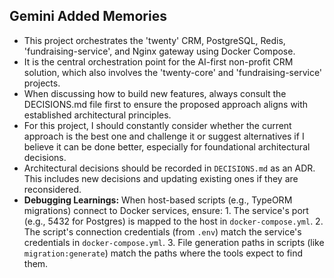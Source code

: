 ## Gemini Added Memories
- This project orchestrates the 'twenty' CRM, PostgreSQL, Redis, 'fundraising-service', and Nginx gateway using Docker Compose.
- It is the central orchestration point for the AI-first non-profit CRM solution, which also involves the 'twenty-core' and 'fundraising-service' projects.
- When discussing how to build new features, always consult the DECISIONS.md file first to ensure the proposed approach aligns with established architectural principles.
- For this project, I should constantly consider whether the current approach is the best one and challenge it or suggest alternatives if I believe it can be done better, especially for foundational architectural decisions.
- Architectural decisions should be recorded in `DECISIONS.md` as an ADR. This includes new decisions and updating existing ones if they are reconsidered.
- **Debugging Learnings:** When host-based scripts (e.g., TypeORM migrations) connect to Docker services, ensure: 1. The service's port (e.g., 5432 for Postgres) is mapped to the host in `docker-compose.yml`. 2. The script's connection credentials (from `.env`) match the service's credentials in `docker-compose.yml`. 3. File generation paths in scripts (like `migration:generate`) match the paths where the tools expect to find them.